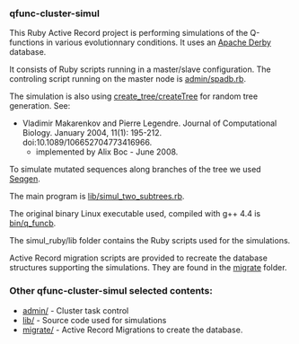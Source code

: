 ### qfunc-cluster-simul


This Ruby Active Record project is performing simulations of the Q-functions in various evolutionnary conditions.
It uses an [Apache Derby](http://db.apache.org/derby/) database.

It consists of Ruby scripts running in a master/slave configuration.
The controling script running on the master node is [admin/spadb.rb](admin/spadm.rb).

The simulation is also using [create_tree/createTree](create_tree/createTree) for random tree generation.
See:
- Vladimir Makarenkov and Pierre Legendre. 
Journal of Computational Biology. January 2004, 11(1): 195-212. doi:10.1089/106652704773416966. 
  * implemented by Alix Boc - June 2008.

To simulate mutated sequences along branches of the tree we used [Seqgen](http://tree.bio.ed.ac.uk/software/seqgen/).

The main program is [lib/simul_two_subtrees.rb](lib/simul_two_subtrees.rb).

The original binary Linux executable used, compiled with g++ 4.4 is [bin/q_funcb](bin/q_funcb).


The simul_ruby/lib folder contains the Ruby scripts used for the simulations.

Active Record migration scripts are provided to recreate the database structures supporting the simulations.
They are found in the [migrate](migrate) folder.


### Other qfunc-cluster-simul selected contents:

  * [admin/](admin/) - Cluster task control 
  * [lib/](lib/) - Source code used for simulations
  * [migrate/](migrate/) - Active Record Migrations to create the database. 
  
  





